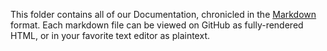 This folder contains all of our Documentation, chronicled in the
[Markdown](https://www.markdownguide.org/getting-started/) format. Each markdown file
can be viewed on GitHub as fully-rendered HTML, or in your favorite
text editor as plaintext.

